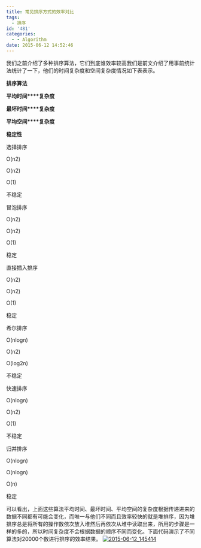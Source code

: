 ```yaml
---
title: 常见排序方式的效率对比
tags:
  - 排序
id: '481'
categories:
  - - Algorithm
date: 2015-06-12 14:52:46
---
```


我们之前介绍了多种排序算法，它们到底谁效率较高我们是前文介绍了用事前统计法统计了一下，他们的时间复杂度和空间复杂度情况如下表表示。
<!-- more -->
**排序算法**

**平均时间****复杂度**

**最坏时间****复杂度**

**平均空间****复杂度**

**稳定性**

选择排序

O(n2)

O(n2)

O(1)

不稳定

冒泡排序

O(n2)

O(n2)

O(1)

稳定

直接插入排序

O(n2)

O(n2)

O(1)

稳定

希尔排序

O(nlogn)

O(n2)

O(log2n)

不稳定

快速排序

O(nlogn)

O(n2)

O(1)

不稳定

归并排序

O(nlogn)

O(nlogn)

O(n)

稳定

可以看出，上面这些算法平均时间、最坏时间、平均空间的复杂度根据传递进来的数据不同都有可能会变化，而唯一与他们不同而且效率较快的就是堆排序，因为堆排序总是将所有的操作数依次放入堆然后再依次从堆中读取出来，所用的步骤是一样的多的，所以时间复杂度不会根据数据的顺序不同而变化。下面代码演示了不同算法对20000个数进行排序的效率结果。 [![2015-06-12_145414](http://www.mycode.net.cn/wp-content/uploads/2015/06/2015-06-12_145414.png)](http://www.mycode.net.cn/wp-content/uploads/2015/06/2015-06-12_145414.png)